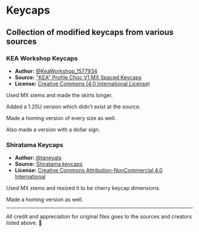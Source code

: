 # Keycaps
## Collection of modified keycaps from various sources

### **KEA Workshop Keycaps**

- **Author:** [@KeaWorkshop_1577934](https://www.printables.com/@KeaWorkshop_1577934)
- **Source:** ["KEA" Profile Choc V1 MX Spaced Keycaps](https://www.printables.com/model/685983-kea-workshop-choc-v1-mx-spaced-keycaps)
- **License:** [Creative Commons (4.0 International License)](https://creativecommons.org/licenses/by/4.0/)

Used MX stems and made the skirts longer.

Added a 1.25U version which didn't exist at the source.

Made a homing version of every size as well.

Also made a version with a dollar sign.

### **Shiratama Keycaps**

- **Author:** [@taneyats](https://twitter.com/taneyats)
- **Source:** [Shiratama keycaps](https://taneyats.booth.pm/items/4020198)
- **License:** [Creative Commons Attribution-NonCommercial 4.0 International](https://creativecommons.org/licenses/by-nc/4.0/)


Used MX stems and resized it to be cherry keycap dimensions.

Made a homing version as well.

______
All credit and appreciation for original files goes to the sources and creators listed above. 🙏

